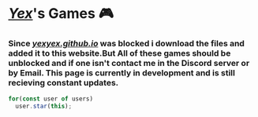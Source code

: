 # ***[Yex](https://github.com/yexex)***'s Games :video_game:
### Since ***[yexyex.github.io](https://yexex.github.io)*** was blocked i download the files and added it to this website.But All of these games should be unblocked and if one isn't contact me in the Discord server or by Email. This page is currently in development and is still recieving constant updates.

```js
for(const user of users) 
  user.star(this);
```
